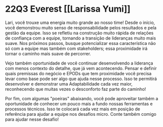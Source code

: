 # 22Q3 Everest [[Larissa Yumi]]

Lari, você trouxe uma energia muito grande ao nosso time! Desde o início, você demonstrou muito senso de responsabilidade pelos resultados e pela gestão da equipe. Isso se refletiu na construção muito rápida de relações de confiança com a equipe, tornando a transição de lideranças muito mais suave. Nos próximos passos, busque potencializar essa característica não só com a equipe mas também com stakeholders; essa proximidade irá tornar o caminho mais suave de percorrer.

Vejo também oportunidade de você continuar desenvolvendo a liderança com menos contexto do detalhe, que já vem acontecendo. Pensar e definir quais premissas do negócio e EPODs que tem proximidade você precisa levar como base pode ser algo que ajuda nesse processo. Isso te permitirá desenvolver e demonstrar uma Adaptabilidade cada vez maior, reconhecendo que muitas vezes o desconforto faz parte do caminho!

Por fim, com algumas "poeiras" abaixando, você pode aproveitar também a oportunidade de conhecer um pouco mais a fundo nossas ferramentas e processos técnicos. Isso te colocará cada vez mais em posição de referência para ajudar a equipe nos desafios micro. Conte também comigo para ajudar nesse desafio!